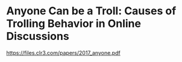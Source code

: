 # Anyone Can be a Troll: Causes of Trolling Behavior in Online Discussions

https://files.clr3.com/papers/2017_anyone.pdf
